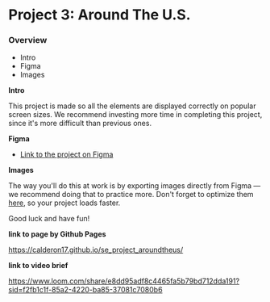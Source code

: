 # Project 3: Around The U.S.

### Overview

- Intro
- Figma
- Images

**Intro**

This project is made so all the elements are displayed correctly on popular screen sizes. We recommend investing more time in completing this project, since it's more difficult than previous ones.

**Figma**

- [Link to the project on Figma](https://www.figma.com/file/ii4xxsJ0ghevUOcssTlHZv/Sprint-3%3A-Around-the-US?node-id=0%3A1)

**Images**

The way you'll do this at work is by exporting images directly from Figma — we recommend doing that to practice more. Don't forget to optimize them [here](https://tinypng.com/), so your project loads faster.

Good luck and have fun!

**link to page by Github Pages**

https://calderon17.github.io/se_project_aroundtheus/

**link to video brief**

https://www.loom.com/share/e8dd95adf8c4465fa5b79bd712dda191?sid=f2fb1c1f-85a2-4220-ba85-37081c7080b6
